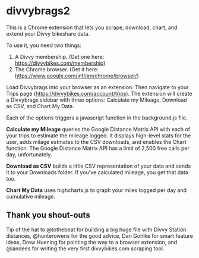divvybrags2
===========

This is a Chrome extension that lets you scrape, download, chart, and extend your Divvy bikeshare data. 

To use it, you need two things:

1. A Divvy membership. (Get one here: https://divvybikes.com/membership)
2. The Chrome browser. (Get it here: https://www.google.com/intl/en/chrome/browser/)

Load Divvybrags into your browser as an extension. Then navigate to your Trips page (https://divvybikes.com/account/trips). The extension will create a Divvybrags sidebar with three options: Calculate my Mileage, Download as CSV, and Chart My Data.

Each of the options triggers a javascript function in the background.js file.

**Calculate my Mileage** queries the Google Distance Matrix API with each of your trips to estimate the mileage logged. It displays high-level stats for the user, adds milage estmates to the CSV downloads, and enables the Chart function. The Google Distance Matrix API has a limit of 2,500 free calls per day, unfortunately. 

**Download as CSV** builds a little CSV representation of your data and sends it to your Downloads folder. If you've calculated mileage, you get that data too.

**Chart My Data** uses highcharts.js to graph your miles logged per day and cumulative mileage.

Thank you shout-outs
-------------------------

Tip of the hat to @tothebeat for building a big huge file with Divvy Station distances, @hunterowens for the good advice, Dan Gohlke for smart feature ideas, Drew Huening for pointing the way to a browser extension, and @iandees for writing the very first divvybikes.com scraping tool.